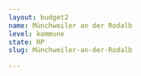 ```yaml
---
layout: budget2
name: Münchweiler an der Rodalb
level: kommune
state: RP
slug: Münchweiler-an-der-Rodalb

---
```



